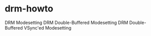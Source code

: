 drm-howto
=========

DRM Modesetting
DRM Double-Buffered Modesetting
DRM Double-Buffered VSync'ed Modesetting

